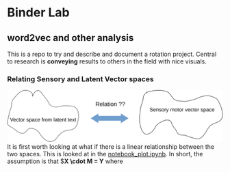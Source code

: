 # Binder Lab
## word2vec and other analysis

This is a repo to try and describe and document a rotation project. Central to research is **conveying** results to others in the field with nice visuals.
### Relating Sensory and Latent Vector spaces
![Image of spaces](data/vec_drawing.svg)
 It is first worth looking at what if there is a linear relationship between the two spaces. This is looked at in the [notebook_plot.ipynb](notebook_plot.ipynb). In short, the assumption is that $**X \cdot M = Y** where
